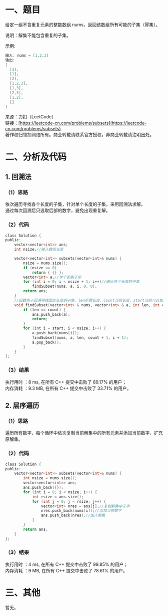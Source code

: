 # 一、题目
给定一组不含重复元素的整数数组 nums，返回该数组所有可能的子集（幂集）。  
  
说明：解集不能包含重复的子集。  
  
示例:  
```c++
输入: nums = [1,2,3]
输出:
[
  [3],
  [1],
  [2],
  [1,2,3],
  [1,3],
  [2,3],
  [1,2],
  []
]
```
来源：力扣（LeetCode）  
链接：[https://leetcode-cn.com/problems/subsets](https://leetcode-cn.com/problems/subsets)  
著作权归领扣网络所有。商业转载请联系官方授权，非商业转载请注明出处。  
# 二、分析及代码
## 1. 回溯法
### （1）思路
依次遍历寻找各个长度的子集，针对单个长度的子集，采用回溯法求解。  
通过每次回溯后只选取后部的数字，避免出现重复解。  
### （2）代码
```c
class Solution {
public:
    vector<vector<int>> ans;
    int nsize;//输入数组长度

    vector<vector<int>> subsets(vector<int>& nums) {
        nsize = nums.size();
        if (nsize == 0)
            return { {} };
        vector<int> a;//单个答案子串
        for (int i = 0; i < nsize + 1; i++)//遍历各个长度的子集
            findSubset(nums, a, i, 0, 0);
        return ans;
    }
	//函数用于回溯寻找固定长度的子集，len所需长度，count当前长度，start当前可选取字符对应的最小下标（用于避免重复）
    void findSubset(vector<int> & nums, vector<int> & a, int len, int count, int start) {
        if (len == count) {
            ans.push_back(a);
            return;
        }
        for (int i = start; i < nsize; i++) {
            a.push_back(nums[i]);
            findSubset(nums, a, len, count + 1, i + 1);
            a.pop_back();
        }
    }
};
```
### （3）结果
执行用时 ：8 ms, 在所有 C++ 提交中击败了 89.17% 的用户；  
内存消耗 ：9.3 MB, 在所有 C++ 提交中击败了 33.71% 的用户。   
## 2. 层序遍历
### （1）思路
遍历所有数字，每个循环中依次复制当前解集中的所有元素并添加当前数字，扩充原解集。  
### （2）代码
```c
class Solution {
public:
    vector<vector<int>> subsets(vector<int>& nums) {
        int nsize = nums.size();
        vector<vector<int>> ans;
        ans.push_back({});
        for (int i = 0; i < nsize; i++) {
            int rsize = ans.size();
            for (int j = 0; j < rsize; j++) {
                vector<int> nres = ans[j];//复制解集中子串
                nres.push_back(nums[i]);//添加当前数字
                ans.push_back(nres);//加入解集
            }
        }
        return ans;
    }
};
```
### （3）结果
执行用时 ：4 ms, 在所有 C++ 提交中击败了 99.85% 的用户；  
内存消耗 ：9 MB, 在所有 C++ 提交中击败了 78.61% 的用户。   
# 三、其他
暂无。  
